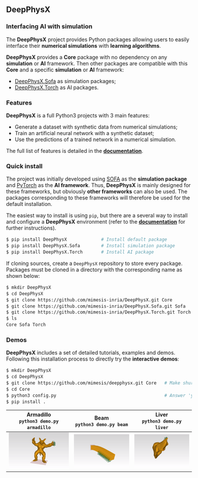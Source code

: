 ## DeepPhysX

### Interfacing AI with simulation

The **DeepPhysX** project provides Python packages allowing users to easily interface their **numerical simulations**
with **learning algorithms**.

**DeepPhysX** provides a **Core** package with no dependency on any **simulation** or **AI** framework.
Then other packages are compatible with this **Core** and a specific **simulation** or **AI** framework:
* [DeepPhysX.Sofa](https://github.com/mimesis-inria/DeepPhysX_Sofa) as simulation packages;
* [DeepPhysX.Torch](https://github.com/mimesis-inria/DeepPhysX_Torch) as AI packages.


### Features

**DeepPhysX** is a full Python3 projects with 3 main features:
* Generate a dataset with synthetic data from numerical simulations;
* Train an artificial neural network with a synthetic dataset;
* Use the predictions of a trained network in a numerical simulation.

The full list of features is detailed in the [**documentation**](https://deepphysx.readthedocs.io).


### Quick install

The project was initially developed using [SOFA](https://www.sofa-framework.org/) as the **simulation package** and
[PyTorch](https://pytorch.org/) as the **AI framework**. 
Thus, **DeepPhysX** is mainly designed for these frameworks, but obviously **other frameworks** can also be used.
The packages corresponding to these frameworks will therefore be used for the default installation.

The easiest way to install is using `pip`, but there are a several way to install and configure a **DeepPhysX**
environment (refer to the [**documentation**](https://deepphysx.readthedocs.io/en/latest/presentation/install.html) 
for further instructions).

``` bash
$ pip install DeepPhysX             # Install default package
$ pip install DeepPhysX.Sofa        # Install simulation package
$ pip install DeepPhysX.Torch       # Install AI package
```

If cloning sources, create a `DeepPhysX` repository to store every package. 
Packages must be cloned in a directory with the corresponding name as shown below:

``` bash
$ mkdir DeepPhysX
$ cd DeepPhysX
$ git clone https://github.com/mimesis-inria/DeepPhysX.git Core             # Clone default package
$ git clone https://github.com/mimesis-inria/DeepPhysX.Sofa.git Sofa        # Clone simulation package
$ git clone https://github.com/mimesis-inria/DeepPhysX.Torch.git Torch      # Clone AI package
$ ls
Core Sofa Torch
```


### Demos

**DeepPhysX** includes a set of detailed tutorials, examples and demos.
Following this installation process to directly try the **interactive demos**:

``` bash
$ mkdir DeepPhysX
$ cd DeepPhysX
$ git clone https://github.com/mimesis/deepphysx.git Core   # Make shure to clone this repository in 'DeepPhysX/Core'
$ cd Core
$ python3 config.py                                         # Answer 'yes' to install Torch package to launch examples
$ pip install .
```

|     **Armadillo**<br>`python3 demo.py armadillo`      |     **Beam**<br>`python3 demo.py beam`      |     **Liver**<br>`python3 demo.py liver`      |
|:-----------------------------------------------------:|:-------------------------------------------:|:---------------------------------------------:|
| ![armadillo](docs/source/_static/image/armadillo.png) | ![beam](docs/source/_static/image/beam.png) | ![liver](docs/source/_static/image/liver.png) |
